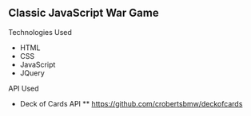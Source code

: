 ## Classic JavaScript War Game ##

Technologies Used
* HTML
* CSS
* JavaScript
* JQuery

API Used
* Deck of Cards API
** https://github.com/crobertsbmw/deckofcards
